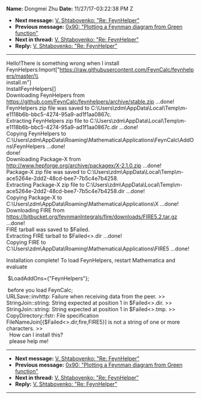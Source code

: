 **Name:** Dongmei Zhu
**Date:** 11/27/17-03:22:38 PM Z

  - **Next message:** [V. Shtabovenko: "Re: FeynHelper"](1360.html)
  - **Previous message:** [0x90: "Plotting a Feynman diagram from Green
    function"](1358.html)
  - **Next in thread:** [V. Shtabovenko: "Re: FeynHelper"](1360.html)
  - **Reply:** [V. Shtabovenko: "Re: FeynHelper"](1360.html)

-----

Hello\!There is something wrong when I install
FeynHelpers:Import["https://raw.githubusercontent.com/FeynCalc/feynhelpers/master/\\  
install.m"]  
InstallFeynHelpers[]  
Downloading FeynHelpers from
https://github.com/FeynCalc/feynhelpers/archive/stable.zip ...done\!  
FeynHelpers zip file was saved to
C:\\Users\\zdm\\AppData\\Local\\Temp\\m-e1118b6b-bbc5-4274-95a9-ad1f1aa0867c.  
Extracting FeynHelpers zip file to
C:\\Users\\zdm\\AppData\\Local\\Temp\\m-e1118b6b-bbc5-4274-95a9-ad1f1aa0867c.dir
...done\!  
Copying FeynHelpers to
C:\\Users\\zdm\\AppData\\Roaming\\Mathematica\\Applications\\FeynCalc\\AddOns\\FeynHelpers
...done\!  
done\!  
Downloading Package-X from
<http://www.hepforge.org/archive/packagex/X-2.1.0.zip> ...done\!  
Package-X zip file was saved to
C:\\Users\\zdm\\AppData\\Local\\Temp\\m-ace5264e-2dd2-48cd-bee7-7b5c4e7b4258.  
Extracting Package-X zip file to
C:\\Users\\zdm\\AppData\\Local\\Temp\\m-ace5264e-2dd2-48cd-bee7-7b5c4e7b4258.dir
...done\!  
Copying Package-X to
C:\\Users\\zdm\\AppData\\Roaming\\Mathematica\\Applications\\X
...done\!  
Downloading FIRE from
https://bitbucket.org/feynmanIntegrals/fire/downloads/FIRE5.2.tar.gz
...done\!  
FIRE tarball was saved to $Failed.  
Extracting FIRE tarball to $Failed\<\>.dir ...done\!  
Copying FIRE to
C:\\Users\\zdm\\AppData\\Roaming\\Mathematica\\Applications\\FIRE5
...done\!  

Installation complete\! To load FeynHelpers, restart Mathematica and
evaluate  

 $LoadAddOns={"FeynHelpers"};  

 before you load FeynCalc;  
URLSave::invhttp: Failure when receiving data from the peer. \>\>  
StringJoin::string: String expected at position 1 in $Failed\<\>.dir.
\>\>  
StringJoin::string: String expected at position 1 in $Failed\<\>.tmp.
\>\>  
CopyDirectory::fstr: File specification
FileNameJoin[{$Failed\<\>.dir,fire,FIRE5}] is not a string of
one or more characters. \>\>  
  How can I install this?  
  please help me\!  

-----

  - **Next message:** [V. Shtabovenko: "Re: FeynHelper"](1360.html)
  - **Previous message:** [0x90: "Plotting a Feynman diagram from Green
    function"](1358.html)
  - **Next in thread:** [V. Shtabovenko: "Re: FeynHelper"](1360.html)
  - **Reply:** [V. Shtabovenko: "Re: FeynHelper"](1360.html)

-----

